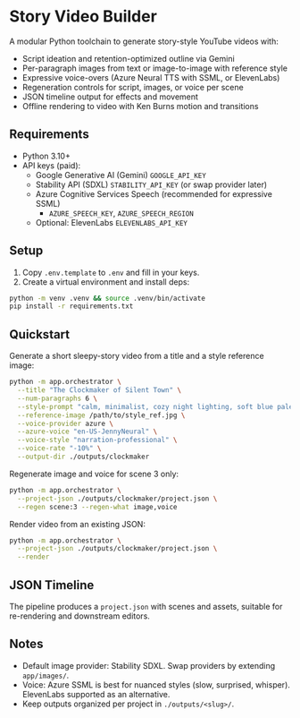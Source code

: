 # Story Video Builder

A modular Python toolchain to generate story-style YouTube videos with:

- Script ideation and retention-optimized outline via Gemini
- Per-paragraph images from text or image-to-image with reference style
- Expressive voice-overs (Azure Neural TTS with SSML, or ElevenLabs)
- Regeneration controls for script, images, or voice per scene
- JSON timeline output for effects and movement
- Offline rendering to video with Ken Burns motion and transitions

## Requirements
- Python 3.10+
- API keys (paid):
  - Google Generative AI (Gemini) `GOOGLE_API_KEY`
  - Stability API (SDXL) `STABILITY_API_KEY` (or swap provider later)
  - Azure Cognitive Services Speech (recommended for expressive SSML)
    - `AZURE_SPEECH_KEY`, `AZURE_SPEECH_REGION`
  - Optional: ElevenLabs `ELEVENLABS_API_KEY`

## Setup
1. Copy `.env.template` to `.env` and fill in your keys.
2. Create a virtual environment and install deps:
```bash
python -m venv .venv && source .venv/bin/activate
pip install -r requirements.txt
```

## Quickstart
Generate a short sleepy-story video from a title and a style reference image:
```bash
python -m app.orchestrator \
  --title "The Clockmaker of Silent Town" \
  --num-paragraphs 6 \
  --style-prompt "calm, minimalist, cozy night lighting, soft blue palette" \
  --reference-image /path/to/style_ref.jpg \
  --voice-provider azure \
  --azure-voice "en-US-JennyNeural" \
  --voice-style "narration-professional" \
  --voice-rate "-10%" \
  --output-dir ./outputs/clockmaker
```
Regenerate image and voice for scene 3 only:
```bash
python -m app.orchestrator \
  --project-json ./outputs/clockmaker/project.json \
  --regen scene:3 --regen-what image,voice
```
Render video from an existing JSON:
```bash
python -m app.orchestrator \
  --project-json ./outputs/clockmaker/project.json \
  --render
```

## JSON Timeline
The pipeline produces a `project.json` with scenes and assets, suitable for re-rendering and downstream editors.

## Notes
- Default image provider: Stability SDXL. Swap providers by extending `app/images/`.
- Voice: Azure SSML is best for nuanced styles (slow, surprised, whisper). ElevenLabs supported as an alternative.
- Keep outputs organized per project in `./outputs/<slug>/`.